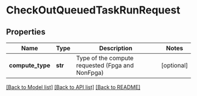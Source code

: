 # CheckOutQueuedTaskRunRequest

## Properties
Name | Type | Description | Notes
------------ | ------------- | ------------- | -------------
**compute_type** | **str** | Type of the compute requested (Fpga and NonFpga) | [optional] 

[[Back to Model list]](../README.md#documentation-for-models) [[Back to API list]](../README.md#documentation-for-api-endpoints) [[Back to README]](../README.md)


